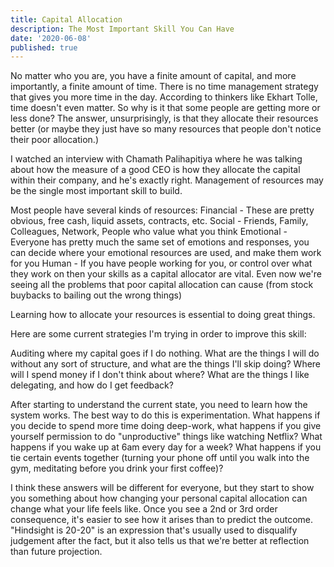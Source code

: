 ```yaml
---
title: Capital Allocation
description: The Most Important Skill You Can Have
date: '2020-06-08'
published: true
---
```


No matter who you are, you have a finite amount of capital, and more importantly, a finite amount of time. There is no time management strategy that gives you more time in the day. According to thinkers like Ekhart Tolle, time doesn't even matter. So why is it that some people are getting more or less done? The answer, unsurprisingly, is that they allocate their resources better (or maybe they just have so many resources that people don't notice their poor allocation.)

I watched an interview with Chamath Palihapitiya where he was talking about how the measure of a good CEO is how they allocate the capital within their company, and he's exactly right. Management of resources may be the single most important skill to build.

Most people have several kinds of resources:
Financial - These are pretty obvious, free cash, liquid assets, contracts, etc.
Social - Friends, Family, Colleagues, Network, People who value what you think
Emotional - Everyone has pretty much the same set of emotions and responses, you can decide where your emotional resources are used, and make them work for you
Human - If you have people working for you, or control over what they work on then your skills as a capital allocator are vital. Even now we're seeing all the problems that poor capital allocation can cause (from stock buybacks to bailing out the wrong things)

Learning how to allocate your resources is essential to doing great things. 

Here are some current strategies I'm trying in order to improve this skill:

Auditing where my capital goes if I do nothing. What are the things I will do without any sort of structure, and what are the things I'll skip doing? Where will I spend money if I don't think about where? What are the things I like delegating, and how do I get feedback?

After starting to understand the current state, you need to learn how the system works. The best way to do this is experimentation. What happens if you decide to spend more time doing deep-work, what happens if you give yourself permission to do "unproductive" things like watching Netflix? What happens if you wake up at 6am every day for a week? What happens if you tie certain events together (turning your phone off until you walk into the gym, meditating before you drink your first coffee)?

I think these answers will be different for everyone, but they start to show you something about how changing your personal capital allocation can change what your life feels like. Once you see a 2nd or 3rd order consequence, it's easier to see how it arises than to predict the outcome. "Hindsight is 20-20" is an expression that's usually used to disqualify judgement after the fact, but it also tells us that we're better at reflection than future projection.